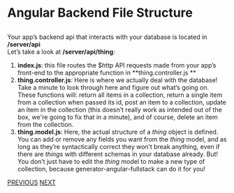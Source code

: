 # Angular Backend File Structure

## 

Your app’s backend api that interacts with your database is located in **/server/api**  
Let’s take a look at **/server/api/thing**:

1. **index.js**:  this file routes the $http API requests made from your app’s front-end to the appropriate function in **thing.controller.js **
2. **thing.controller.js**: Here is where we actually deal with the database! Take a minute to look through here and figure out what’s going on. These functions will: return all items in a collection, return a single item from a collection when passed its id, post an item to a collection, update an item in the collection (this doesn’t really work as intended out of the box, we're going to fix that in a minute), and of course, delete an item from the collection.  
3. **thing.model.js**: Here, the actual structure of a *thing* object is defined. You can add or remove any fields you want from the *thing* model, and as long as they’re syntactically correct they won’t break anything, even if there are *things* with different schemas in your database already. But! You don’t just have to edit the *thing* model to make a new type of collection, because generator-angular-fullstack can do it for you!

[PREVIOUS](Grunt)
[NEXT](Creating-a-new-API-endpoint)
